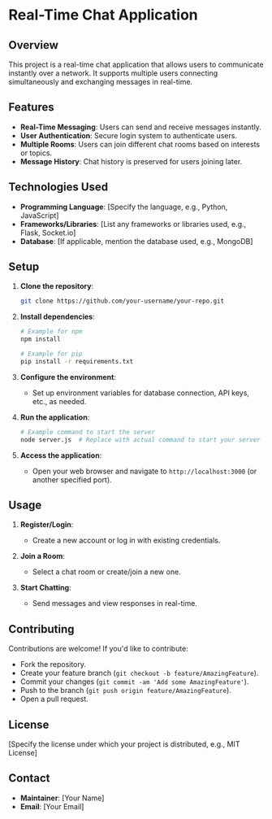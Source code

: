 # Real-Time Chat Application

## Overview
This project is a real-time chat application that allows users to communicate instantly over a network. It supports multiple users connecting simultaneously and exchanging messages in real-time.

## Features
- **Real-Time Messaging**: Users can send and receive messages instantly.
- **User Authentication**: Secure login system to authenticate users.
- **Multiple Rooms**: Users can join different chat rooms based on interests or topics.
- **Message History**: Chat history is preserved for users joining later.

## Technologies Used
- **Programming Language**: [Specify the language, e.g., Python, JavaScript]
- **Frameworks/Libraries**: [List any frameworks or libraries used, e.g., Flask, Socket.io]
- **Database**: [If applicable, mention the database used, e.g., MongoDB]

## Setup
1. **Clone the repository**:
   ```sh
   git clone https://github.com/your-username/your-repo.git
   ```
   
2. **Install dependencies**:
   ```sh
   # Example for npm
   npm install
   
   # Example for pip
   pip install -r requirements.txt
   ```

3. **Configure the environment**:
   - Set up environment variables for database connection, API keys, etc., as needed.

4. **Run the application**:
   ```sh
   # Example command to start the server
   node server.js  # Replace with actual command to start your server
   ```

5. **Access the application**:
   - Open your web browser and navigate to `http://localhost:3000` (or another specified port).

## Usage
1. **Register/Login**:
   - Create a new account or log in with existing credentials.

2. **Join a Room**:
   - Select a chat room or create/join a new one.

3. **Start Chatting**:
   - Send messages and view responses in real-time.

## Contributing
Contributions are welcome! If you'd like to contribute:
- Fork the repository.
- Create your feature branch (`git checkout -b feature/AmazingFeature`).
- Commit your changes (`git commit -am 'Add some AmazingFeature'`).
- Push to the branch (`git push origin feature/AmazingFeature`).
- Open a pull request.

## License
[Specify the license under which your project is distributed, e.g., MIT License]

## Contact
- **Maintainer**: [Your Name]
- **Email**: [Your Email]
